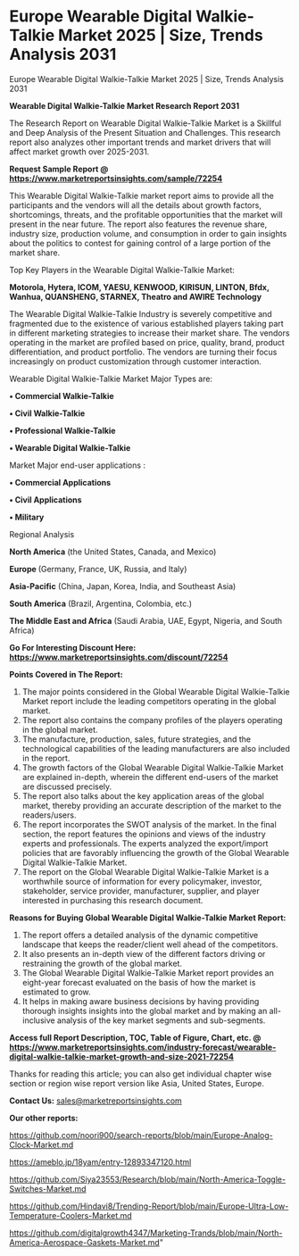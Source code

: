 # Europe Wearable Digital Walkie-Talkie Market 2025 | Size, Trends Analysis 2031
Europe Wearable Digital Walkie-Talkie Market 2025 | Size, Trends Analysis 2031

<strong>Wearable Digital Walkie-Talkie Market Research Report 2031</strong>

The Research Report on Wearable Digital Walkie-Talkie Market is a Skillful and Deep Analysis of the Present Situation and Challenges. This research report also analyzes other important trends and market drivers that will affect market growth over 2025-2031.

<strong>Request Sample Report @ <a href=https://www.marketreportsinsights.com/sample/72254>https://www.marketreportsinsights.com/sample/72254</a></strong>

This Wearable Digital Walkie-Talkie market report aims to provide all the participants and the vendors will all the details about growth factors, shortcomings, threats, and the profitable opportunities that the market will present in the near future. The report also features the revenue share, industry size, production volume, and consumption in order to gain insights about the politics to contest for gaining control of a large portion of the market share.

Top Key Players in the Wearable Digital Walkie-Talkie Market:

<strong>Motorola, Hytera, ICOM, YAESU, KENWOOD, KIRISUN, LINTON, Bfdx, Wanhua, QUANSHENG, STARNEX, Theatro and AWIRE Technology</strong>

The Wearable Digital Walkie-Talkie Industry is severely competitive and fragmented due to the existence of various established players taking part in different marketing strategies to increase their market share. The vendors operating in the market are profiled based on price, quality, brand, product differentiation, and product portfolio. The vendors are turning their focus increasingly on product customization through customer interaction.

Wearable Digital Walkie-Talkie Market Major Types are:

<strong>• Commercial Walkie-Talkie

• Civil Walkie-Talkie

• Professional Walkie-Talkie

• Wearable Digital Walkie-Talkie</strong>

Market Major end-user applications :

<strong>• Commercial Applications

• Civil Applications

• Military</strong>

Regional Analysis

</u><strong><b>North America</b></strong> (the United States, Canada, and Mexico)

<strong><b>Europe </b></strong>(Germany, France, UK, Russia, and Italy)

<strong><b>Asia-Pacific</b></strong> (China, Japan, Korea, India, and Southeast Asia)

<strong><b>South America</b></strong> (Brazil, Argentina, Colombia, etc.)

<strong><b>The Middle East and Africa</b></strong> (Saudi Arabia, UAE, Egypt, Nigeria, and South Africa)

<strong>Go For Interesting Discount Here: <a href=https://www.marketreportsinsights.com/discount/72254>https://www.marketreportsinsights.com/discount/72254</a></strong>

<strong>Points Covered in The Report:</strong>
<ol>
  <li>The major points considered in the Global Wearable Digital Walkie-Talkie Market report include the leading competitors operating in the global market.</li>
  <li>The report also contains the company profiles of the players operating in the global market.</li>
  <li>The manufacture, production, sales, future strategies, and the technological capabilities of the leading manufacturers are also included in the report.</li>
  <li>The growth factors of the Global Wearable Digital Walkie-Talkie Market are explained in-depth, wherein the different end-users of the market are discussed precisely.</li>
  <li>The report also talks about the key application areas of the global market, thereby providing an accurate description of the market to the readers/users.</li>
  <li>The report incorporates the SWOT analysis of the market. In the final section, the report features the opinions and views of the industry experts and professionals. The experts analyzed the export/import policies that are favorably influencing the growth of the Global Wearable Digital Walkie-Talkie Market.</li>
  <li>The report on the Global Wearable Digital Walkie-Talkie Market is a worthwhile source of information for every policymaker, investor, stakeholder, service provider, manufacturer, supplier, and player interested in purchasing this research document.</li>
</ol>
<strong>Reasons for Buying Global Wearable Digital Walkie-Talkie Market Report:</strong>

<ol>
  <li>The report offers a detailed analysis of the dynamic competitive landscape that keeps the reader/client well ahead of the competitors.</li>
  <li>It also presents an in-depth view of the different factors driving or restraining the growth of the global market.</li>
  <li>The Global Wearable Digital Walkie-Talkie Market report provides an eight-year forecast evaluated on the basis of how the market is estimated to grow.</li>
  <li>It helps in making aware business decisions by having providing thorough insights insights into the global market and by making an all-inclusive analysis of the key market segments and sub-segments.</li>
</ol>
<strong>Access full Report Description, TOC, Table of Figure, Chart, etc. @ <a href=https://www.marketreportsinsights.com/industry-forecast/wearable-digital-walkie-talkie-market-growth-and-size-2021-72254>https://www.marketreportsinsights.com/industry-forecast/wearable-digital-walkie-talkie-market-growth-and-size-2021-72254</a></strong>


Thanks for reading this article; you can also get individual chapter wise section or region wise report version like Asia, United States, Europe.

<strong>Contact Us:</strong>
sales@marketreportsinsights.com

<strong>Our other reports:</strong>

<a href=https://github.com/noori900/search-reports/blob/main/Europe-Analog-Clock-Market.md>https://github.com/noori900/search-reports/blob/main/Europe-Analog-Clock-Market.md</a>

<a href=https://ameblo.jp/18yam/entry-12893347120.html>https://ameblo.jp/18yam/entry-12893347120.html</a>

<a href=https://github.com/Siya23553/Research/blob/main/North-America-Toggle-Switches-Market.md>https://github.com/Siya23553/Research/blob/main/North-America-Toggle-Switches-Market.md</a>

<a href=https://github.com/Hindavi8/Trending-Report/blob/main/Europe-Ultra-Low-Temperature-Coolers-Market.md>https://github.com/Hindavi8/Trending-Report/blob/main/Europe-Ultra-Low-Temperature-Coolers-Market.md</a>

<a href=https://github.com/digitalgrowth4347/Marketing-Trands/blob/main/North-America-Aerospace-Gaskets-Market.md>https://github.com/digitalgrowth4347/Marketing-Trands/blob/main/North-America-Aerospace-Gaskets-Market.md</a>"
